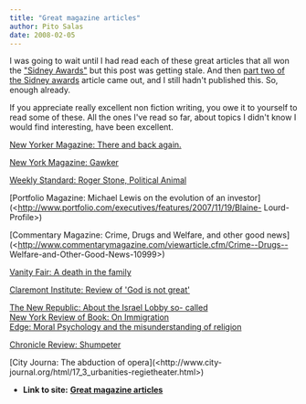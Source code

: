 ```yaml
---
title: "Great magazine articles"
author: Pito Salas
date: 2008-02-05
---
```


I was going to wait until I had read each of these great articles that all won
the ["Sidney
Awards"](<http://www.nytimes.com/2007/12/25/opinion/25brooks.html?_r=1&ref=opinion&oref=slogin>
"great magazine publishing") but this post was getting stale. And then [part
two of the Sidney
awards](<http://www.nytimes.com/2007/12/28/opinion/28brooks.html?_r=1&ref=opinion&oref=slogin>)
article came out, and I still hadn't published this. So, enough already.

If you appreciate really excellent non fiction writing, you owe it to yourself
to read some of these. All the ones I've read so far, about topics I didn't
know I would find interesting, have been excellent.

[New Yorker Magazine: There and back
again.](<http://www.newyorker.com/reporting/2007/04/16/070416fa_fact_paumgarten>)

[New York Magazine: Gawker](<http://nymag.com/news/features/39319/>)

[Weekly Standard: Roger Stone, Political
Animal](<http://www.weeklystandard.com/Content/Public/Articles/000/000/014/278vjcro.asp>)

[Portfolio Magazine: Michael Lewis on the evolution of an
investor](<http://www.portfolio.com/executives/features/2007/11/19/Blaine-
Lourd-Profile>)

[Commentary Magazine: Crime, Drugs and Welfare, and other good
news](<http://www.commentarymagazine.com/viewarticle.cfm/Crime--Drugs--
Welfare-and-Other-Good-News-10999>)

[Vanity Fair: A death in the family
](<http://www.vanityfair.com/politics/features/2007/11/hitchens200711?currentPage=2>)

[Claremont Institute: Review of 'God is not
great'](<http://www.claremont.org/publications/crb/id.1396/article_detail.asp#>)

[The New Republic: About the Israel Lobby so-
called](<http://www.tnr.com/toc/story.html?id=523b5134-8643-4f5e-a314-ac9b8a786b16>)  
[New York Review of Book: On
Immigration](<http://www.nybooks.com/articles/20602>)  
[Edge: Moral Psychology and the misunderstanding of
religion](<http://www.edge.org/3rd_culture/haidt07/haidt07_index.html>)

[Chronicle Review:
Shumpeter](<http://chronicle.com/cgi2-bin/printable.cgi?article=http://chronicle.com/free/v54/i15/15b00801.htm>)

[City Journa: The abduction of opera](<http://www.city-
journal.org/html/17_3_urbanities-regietheater.html>)


* **Link to site:** **[Great magazine articles](None)**
